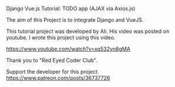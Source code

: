 
Django Vue.js Tutorial: TODO app (AJAX via Axios.js)

The aim of this Project is to integrate Django and VueJS.

This tutorial project was developed by Ali. His video was posted on youtube. I wrote this project using this video.

https://www.youtube.com/watch?v=xq532yn8gMA

Thank you to "Red Eyed Coder Club".

Support the developer for this project.
https://www.patreon.com/posts/36737726

